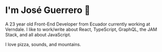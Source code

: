 # I'm José Guerrero 👋

A 23 year old Front-End Developer from Ecuador currently working at Verndale. I like to work/write about React, TypeScript, GraphQL, the JAM Stack, and all about JavaScript. 

I love pizza, sounds, and mountains.

